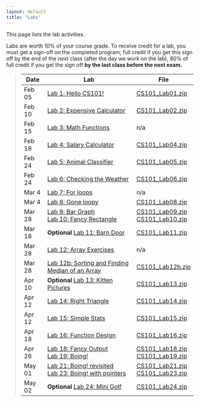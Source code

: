 ```yaml
---
layout: default
title: "Labs"
---
```


This page lists the lab activities.

Labs are worth 10% of your course grade.  To receive credit for a lab, you must get a sign-off on the completed program; full credit if you get this sign off by the end of the *next* class (after the day we work on the lab), 80% of full credit if you get the sign off **by the last class before the next exam.**

> Date | Lab | File
> ---- | --- | ----
> Feb 05        | [Lab 1: Hello CS101!](lab01.html)                  | [CS101\_Lab01.zip](CS101_Lab01.zip)
> Feb 10         | [Lab 2: Expensive Calculator](lab02.html)          | [CS101\_Lab02.zip](CS101_Lab02.zip)
> Feb 15         | [Lab 3: Math Functions](lab03.html)                | n/a
> Feb 18        | [Lab 4: Salary Calculator](lab04.html)             | [CS101\_Lab04.zip](CS101_Lab04.zip)
> Feb 24        | [Lab 5: Animal Classifier](lab05.html)             | [CS101\_Lab05.zip](CS101_Lab05.zip)
> Feb 24        | [Lab 6: Checking the Weather](lab06.html)             | [CS101\_Lab06.zip](CS101_Lab06.zip)
> Mar 4        | [Lab 7: For loops](lab07.html)                     | n/a
> Mar 4        | [Lab 8: Gone loopy](lab08.html)                    | [CS101\_Lab08.zip](CS101_Lab08.zip)
> Mar 28        | [Lab 9: Bar Graph](lab09.html) <br /> [Lab 10: Fancy Rectangle](lab10.html) | [CS101\_Lab09.zip](CS101_Lab09.zip) <br /> [CS101\_Lab10.zip](CS101_Lab10.zip)
> Mar 18         | **Optional** [Lab 11: Barn Door](lab11.html)       | [CS101\_Lab11.zip](CS101_Lab11.zip)
> Mar 28         | [Lab 12: Array Exercises](lab12.html)              | n/a
> Mar 28        | [Lab 12b: Sorting and Finding Median of an Array](lab12b.html) | [CS101\_Lab12b.zip](CS101_Lab12b.zip)
> Apr 10        | **Optional** [Lab 13: Kitten Pictures](lab13.html) | [CS101\_Lab13.zip](CS101_Lab13.zip)
> Apr 12        | [Lab 14: Right Triangle](lab14.html)               | [CS101\_Lab14.zip](CS101_Lab14.zip) 
> Apr 12        | [Lab 15: Simple Stats](lab15.html)                 | [CS101\_Lab15.zip](CS101_Lab15.zip)
> Apr 18        | [Lab 16: Function Design](lab16.html)              | [CS101\_Lab16.zip](CS101_Lab16.zip)
> Apr 26         | [Lab 18: Fancy Output](lab18.html) <br /> [Lab 19: Boing!](lab19.html) | [CS101\_Lab18.zip](CS101_Lab18.zip) <br /> [CS101\_Lab19.zip](CS101_Lab19.zip)
> May 01         | [Lab 21: Boing! revisited](lab21.html) <br /> [Lab 23: Boing! with pointers](lab23.html) | [CS101\_Lab21.zip](CS101_Lab21.zip) <br /> [CS101\_Lab23.zip](CS101_Lab23.zip)
> May 02         | **Optional** [Lab 24: Mini Golf](lab24.html)                    | [CS101\_Lab24.zip](CS101_Lab24.zip)

<!--
> Nov 20        | [Lab 17: Grass Fire](lab17.html)                   | [CS101\_Lab17.zip](CS101_Lab17.zip)
> Nov 22, Dec 4 | [Lab 25: Boing! particle simulation](lab25.html)   | [CS101\_Lab25.zip](CS101_Lab25.zip)
-->


<!-- vim:set linebreak: -->
<!-- vim:set nolist: -->

